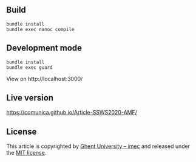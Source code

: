 ## Build
```
bundle install
bundle exec nanoc compile
```

## Development mode
```
bundle install
bundle exec guard
```

View on http://localhost:3000/

## Live version
https://comunica.github.io/Article-SSWS2020-AMF/

## License
This article is copyrighted by [Ghent University – imec](http://idlab.ugent.be/)
and released under the [MIT license](http://opensource.org/licenses/MIT).
